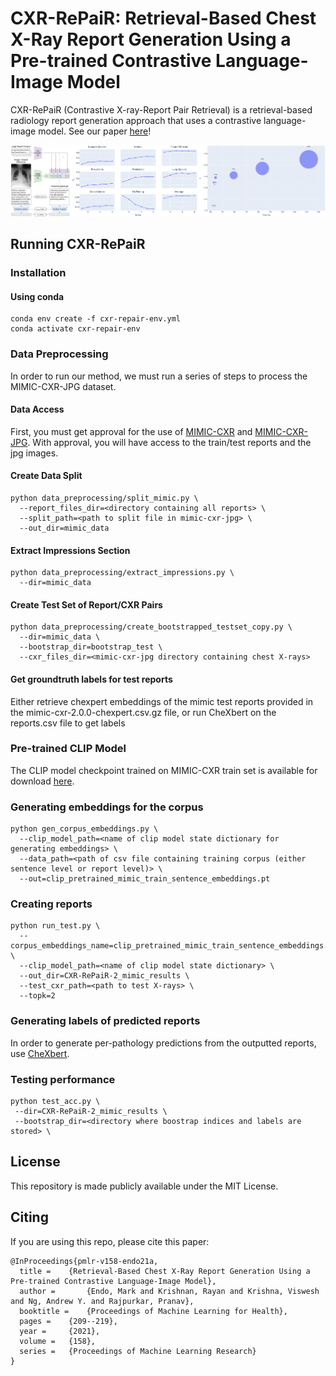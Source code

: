 # CXR-RePaiR: Retrieval-Based Chest X-Ray Report Generation Using a Pre-trained Contrastive Language-Image Model

CXR-RePaiR (Contrastive X-ray-Report Pair Retrieval) is a retrieval-based radiology report generation approach that uses a contrastive language-image model. See our paper [here](https://proceedings.mlr.press/v158/endo21a/endo21a.pdf)!

![CXR-RePaiR](cxr-repair.png)

## Running CXR-RePaiR

### Installation
#### Using conda

```
conda env create -f cxr-repair-env.yml
conda activate cxr-repair-env
```

### Data Preprocessing
In order to run our method, we must run a series of steps to process the MIMIC-CXR-JPG dataset.

#### Data Access

First, you must get approval for the use of [MIMIC-CXR](https://physionet.org/content/mimic-cxr/2.0.0/) and [MIMIC-CXR-JPG](https://physionet.org/content/mimic-cxr-jpg/2.0.0/). With approval, you will have access to the train/test reports and the jpg images.

#### Create Data Split
```
python data_preprocessing/split_mimic.py \
  --report_files_dir=<directory containing all reports> \
  --split_path=<path to split file in mimic-cxr-jpg> \
  --out_dir=mimic_data
```

#### Extract Impressions Section
```
python data_preprocessing/extract_impressions.py \
  --dir=mimic_data
```

#### Create Test Set of Report/CXR Pairs
```
python data_preprocessing/create_bootstrapped_testset_copy.py \
  --dir=mimic_data \
  --bootstrap_dir=bootstrap_test \
  --cxr_files_dir=<mimic-cxr-jpg directory containing chest X-rays>
```

#### Get groundtruth labels for test reports
Either retrieve chexpert embeddings of the mimic test reports provided in the mimic-cxr-2.0.0-chexpert.csv.gz file, or run CheXbert on the reports.csv file to get labels


### Pre-trained CLIP Model
The CLIP model checkpoint trained on MIMIC-CXR train set is available for download [here](https://stanfordmedicine.box.com/s/dbebk0jr5651dj8x1cu6b6kqyuuvz3ml).

### Generating embeddings for the corpus
```
python gen_corpus_embeddings.py \
  --clip_model_path=<name of clip model state dictionary for generating embeddings> \
  --data_path=<path of csv file containing training corpus (either sentence level or report level)> \
  --out=clip_pretrained_mimic_train_sentence_embeddings.pt
```

### Creating reports
```
python run_test.py \
  --corpus_embeddings_name=clip_pretrained_mimic_train_sentence_embeddings.pt \
  --clip_model_path=<name of clip model state dictionary> \
  --out_dir=CXR-RePaiR-2_mimic_results \
  --test_cxr_path=<path to test X-rays> \
  --topk=2
```

###  Generating labels of predicted reports
In order to generate per-pathology predictions from the outputted reports, use [CheXbert](https://github.com/stanfordmlgroup/CheXbert).

### Testing performance
```
python test_acc.py \
 --dir=CXR-RePaiR-2_mimic_results \
 --bootstrap_dir=<directory where boostrap indices and labels are stored> \
```

## License

This repository is made publicly available under the MIT License.


## Citing

If you are using this repo, please cite this paper:

```
@InProceedings{pmlr-v158-endo21a,
  title = 	 {Retrieval-Based Chest X-Ray Report Generation Using a Pre-trained Contrastive Language-Image Model},
  author =       {Endo, Mark and Krishnan, Rayan and Krishna, Viswesh and Ng, Andrew Y. and Rajpurkar, Pranav},
  booktitle = 	 {Proceedings of Machine Learning for Health},
  pages = 	 {209--219},
  year = 	 {2021},
  volume = 	 {158},
  series = 	 {Proceedings of Machine Learning Research}
}
```
